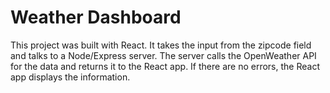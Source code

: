 # Weather Dashboard

This project was built with React. It takes the input from the zipcode field and talks to a Node/Express server. The server calls the OpenWeather API for the data and returns it to the React app. If there are no errors, the React app displays the information.
